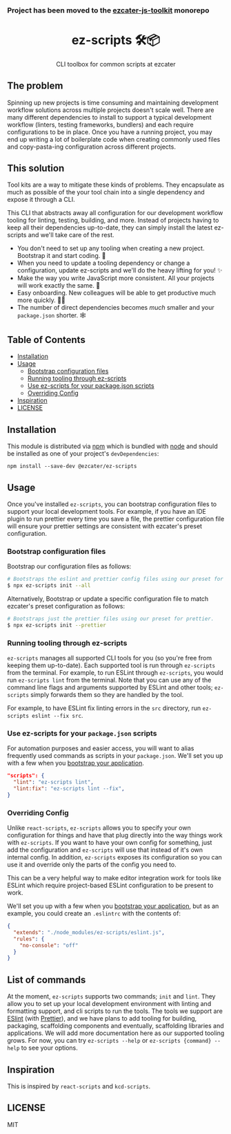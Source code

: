 ### Project has been moved to the [ezcater-js-toolkit](https://github.com/ezcater/ezcater-js-toolkit) monorepo

<div align="center">
<h1>ez-scripts 🛠📦</h1>

<p>CLI toolbox for common scripts at ezcater</p>
</div>

## The problem

Spinning up new projects is time consuming and maintaining development workflow solutions across multiple projects doesn't scale well. There are many different dependencies to install to support a typical development workflow (linters, testing frameworks, bundlers) and each require configurations to be in place. Once you have a running project, you may end up writing a lot of boilerplate code when creating commonly used files and copy-pasta-ing configuration across different projects.

## This solution

Tool kits are a way to mitigate these kinds of problems. They encapsulate as much as possible of the your tool chain into a single dependency and expose it through a CLI.

This CLI that abstracts away all configuration for our development workflow tooling for linting, testing, building, and more. Instead of projects having to keep all their dependencies up-to-date, they can simply install the latest ez-scripts and we'll take care of the rest.

- You don't need to set up any tooling when creating a new project. Bootstrap it and start coding. :rocket:
- When you need to update a tooling dependency or change a configuration, update ez-scripts and we'll do the heavy lifting for you! :sparkles:
- Make the way you write JavaScript more consistent. All your projects will work exactly the same. :straight_ruler:
- Easy onboarding. New colleagues will be able to get productive much more quickly. 🙇‍♂️
- The number of direct dependencies becomes _much_ smaller and your `package.json` shorter. :spider_web:

## Table of Contents

- [Installation](#installation)
- [Usage](#usage)
  - [Bootstrap configuration files](#Bootstrap-configuration-files)
  - [Running tooling through ez-scripts](#Running-tooling-through-ez-scripts)
  - [Use ez-scripts for your package.json scripts](use-ez-scripts-for-your-packagejson-scripts)
  - [Overriding Config](#overriding-config)
- [Inspiration](#inspiration)
- [LICENSE](#license)

## Installation

This module is distributed via [npm](https://www.npmjs.com/) which is bundled with [node](https://nodejs.org) and should be installed as one of your project's `devDependencies`:

```
npm install --save-dev @ezcater/ez-scripts
```

## Usage

Once you've installed `ez-scripts`, you can bootstrap configuration files to support your local development tools. For example, if you have an IDE plugin to run prettier every time you save a file, the prettier configuration file will ensure your prettier settings are consistent with ezcater's preset configuration.

### Bootstrap configuration files

Bootstrap our configuration files as follows:

```bash
# Bootstraps the eslint and prettier config files using our preset for ESLint and our preset for prettier.
$ npx ez-scripts init --all
```

Alternatively, Bootstrap or update a specific configuration file to match ezcater's preset
configuration as follows:

```bash
# Bootstraps just the prettier files using our preset for prettier.
$ npx ez-scripts init --prettier
```

### Running tooling through ez-scripts

`ez-scripts` manages all supported CLI tools for you (so you're free from keeping them up-to-date). Each supported tool is run through `ez-scripts` from the terminal. For example, to run ESLint through `ez-scripts`, you would run `ez-scripts lint` from the terminal. Note that you can use any of the command line flags and arguments supported by ESLint and other tools; `ez-scripts` simply forwards them so they are handled by the tool.

For example, to have ESLint fix linting errors in the `src` directory, run `ez-scripts eslint --fix src`.

### Use ez-scripts for your `package.json` scripts

For automation purposes and easier access, you will want to alias frequently used commands as scripts in your `package.json`. We'll set you up with a few when you [bootstrap your application](#Bootstrap-configuration-files).

```json
"scripts": {
  "lint": "ez-scripts lint",
  "lint:fix": "ez-scripts lint --fix",
}
```

### Overriding Config

Unlike `react-scripts`, `ez-scripts` allows you to specify your own configuration for things and have that plug directly into the way things work with `ez-scripts`. If you want to have your own config for something, just add the configuration and `ez-scripts` will use that instead of it's own internal config. In addition, `ez-scripts` exposes its configuration so you can use it and override only the parts of the config you need to.

This can be a very helpful way to make editor integration work for tools like ESLint which require project-based ESLint configuration to be present to work.

We'll set you up with a few when you [bootstrap your application](#Bootstrap-configuration-files), but as an example, you could create an `.eslintrc` with the contents of:

```json
{
  "extends": "./node_modules/ez-scripts/eslint.js",
  "rules": {
    "no-console": "off"
  }
}
```

## List of commands

At the moment, `ez-scripts` supports two commands; `init` and `lint`. They allow you to set up your local development environment with linting and formatting support, and cli scripts to run the tools. The tools we support are [ESlint](https://eslint.org) (with [Prettier](https://prettier.io)), and we have plans to add tooling for building, packaging, scaffolding components and eventually, scaffolding libraries and applications. We will add more documentation here as our supported tooling grows. For now, you can try `ez-scripts --help` or `ez-scripts {command} --help` to see your options.

## Inspiration

This is inspired by `react-scripts` and `kcd-scripts`.

## LICENSE

MIT
